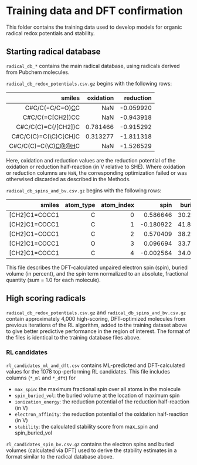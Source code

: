 # Training data and DFT confirmation

This folder contains the training data used to develop models for organic radical redox potentials and stability.

## Starting radical database
`radical_db_*` contains the main radical database, using radicals derived from Pubchem molecules.

`radical_db_redox_potentials.csv.gz` begins with the following rows:

|                       smiles | oxidation | reduction |
|-----------------------------:|----------:|----------:|
| C#C/C(=C/C=O)[C](C)C         | NaN       | -0.059920 |
| C#C/C(=C\[CH2])CC            | NaN       | -0.943918 |
| C#C/C(C)=C(/[CH2])C          | 0.781466  | -0.915292 |
| C#C/C(C)=C(\C)C[CH]C         | 0.313277  | -1.811318 |
| C#C/C(C)=C(\C)[C@@H]([CH2])C | NaN       | -1.526529 |

Here, oxidation and reduction values are the reduction potential of the oxidation or reduction half-reaction (in V relative to SHE). Where oxidation or reduction columns are `NaN`, the corresponding optimization failed or was otherwised discarded as described in the Methods.

`radical_db_spins_and_bv.csv.gz` begins with the following rows:

|        smiles | atom_type | atom_index |      spin | buried_vol | fractional_spin |
|--------------:|----------:|-----------:|----------:|-----------:|----------------:|
| [CH2]C1=COCC1 | C         | 0          | 0.586646  | 30.291542  | 0.405000        |
| [CH2]C1=COCC1 | C         | 1          | -0.180922 | 41.879991  | 0.124902        |
| [CH2]C1=COCC1 | C         | 2          | 0.570409  | 38.252099  | 0.393790        |
| [CH2]C1=COCC1 | O         | 3          | 0.096694  | 33.700549  | 0.066754        |
| [CH2]C1=COCC1 | C         | 4          | -0.002564 | 34.074425  | 0.001770        |

This file describes the DFT-calculated unpaired electron spin (spin), buried volume (in percent), and the spin term normalized to an absolute, fractional quantity (sum = 1.0 for each molecule).


## High scoring radicals

`radical_db_redox_potentials.csv.gz` and `radical_db_spins_and_bv.csv.gz` contain approximately 4,000 high-scoring, DFT-optimized molecules from previous iterations of the RL algorithm, added to the training dataset above to give better predictive performance in the region of interest. The format of the files is identical to the training database files above.


### RL candidates

`rl_candidates_ml_and_dft.csv` contains ML-predicted and DFT-calculated values for the 1078 top-performing RL candidates. This file includes columns (`*_ml` and `*_dft`) for
* `max_spin`: the maximum fractional spin over all atoms in the molecule
* `spin_buried_vol`: the buried volume at the location of maximum spin
* `ionization_energy`: the reduction potential of the reduction half-reaction (in V)
* `electron_affinity`: the reduction potential of the oxidation half-reaction (in V)
* `stability`: the calculated stability score from max_spin and spin_buried_vol

`rl_candidates_spin_bv.csv.gz` contains the electron spins and buried volumes (calculated via DFT) used to derive the stability estimates in a format similar to the radical database above.